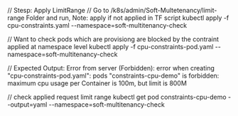 // Stesp: Apply LimitRange
// Go to /k8s/admin/Soft-Multetenancy/limit-range Folder and run, Note: apply if not applied in TF script
kubectl apply -f cpu-constraints.yaml --namespace=soft-multitenancy-check

// Want to check pods which are provisiong are blocked by the contraint applied at namespace level
kubectl apply -f cpu-constraints-pod.yaml --namespace=soft-multitenancy-check

// Expected Output: Error from server (Forbidden): error when creating "cpu-constraints-pod.yaml": pods "constraints-cpu-demo" is forbidden: maximum cpu usage per Container is 100m, but limit is 800M

// check applied request limit range
kubectl get pod constraints-cpu-demo --output=yaml --namespace=soft-multitenancy-check